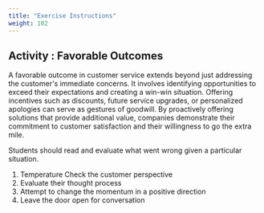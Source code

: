 ```yaml
---
title: "Exercise Instructions"
weight: 102
---
```


## Activity : Favorable Outcomes 

A favorable outcome in customer service extends beyond just addressing the customer's immediate concerns. It involves identifying opportunities to exceed their expectations and creating a win-win situation. Offering incentives such as discounts, future service upgrades, or personalized apologies can serve as gestures of goodwill. By proactively offering solutions that provide additional value, companies demonstrate their commitment to customer satisfaction and their willingness to go the extra mile.

Students should read and evaluate what went wrong given a particular situation. 

1. Temperature Check the customer perspective 
2. Evaluate their thought process
3. Attempt to change the momentum in a positive direction
4. Leave the door open for conversation
